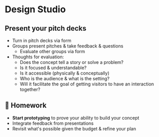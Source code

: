 # Design Studio

## Present your pitch decks

- Turn in pitch decks via form
- Groups present pitches & take feedback & questions
  - Evaluate other groups via form
- Thoughts for evaluation:
  - Does the concept tell a story or solve a problem?
  - Is it focused & understandable?
  - Is it accessible (physically & conceptually)
  - Who is the audience & what is the setting?
  - Will it facilitate the goal of getting visitors to have an interaction together?

## 📝 Homework

- **Start prototyping** to prove your ability to build your concept
- Integrate feedback from presentations
- Revisit what's possible given the budget & refine your plan